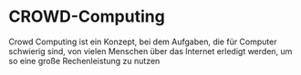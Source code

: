 # CROWD-Computing
Crowd Computing ist ein Konzept, bei dem Aufgaben, die für Computer schwierig sind, von vielen Menschen über das Internet erledigt werden, um so eine große Rechenleistung zu nutzen
